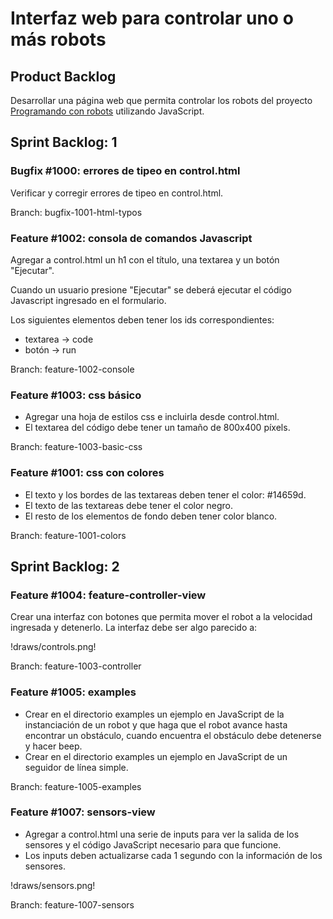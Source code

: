 Interfaz web para controlar uno o más robots
============================================

Product Backlog
---------------

Desarrollar una página web que permita controlar los robots del proyecto [Programando con robots](http://robots.linti.unlp.edu.ar/) utilizando JavaScript.

Sprint Backlog: 1
-------------------

### Bugfix #1000: errores de tipeo en control.html

Verificar y corregir errores de tipeo en control.html.

Branch: bugfix-1001-html-typos

### Feature #1002: consola de comandos Javascript

Agregar a control.html un h1 con el título, una textarea y un botón "Ejecutar".

Cuando un usuario presione "Ejecutar" se deberá ejecutar el código Javascript ingresado en el formulario.

Los siguientes elementos deben tener los ids correspondientes:
- textarea -> code
- botón -> run

Branch: feature-1002-console

### Feature #1003: css básico

- Agregar una hoja de estilos css e incluirla desde control.html.
- El textarea del código debe tener un tamaño de 800x400 píxels.

Branch: feature-1003-basic-css

### Feature #1001: css con colores
- El texto y los bordes de las textareas deben tener el color: #14659d.
- El texto de las textareas debe tener el color negro.
- El resto de los elementos de fondo deben tener color blanco.

Branch: feature-1001-colors

Sprint Backlog: 2
-------------------

### Feature #1004: feature-controller-view

Crear una interfaz con botones que permita mover el robot a la velocidad ingresada y detenerlo. La interfaz debe ser algo parecido a:

!draws/controls.png!

Branch: feature-1003-controller

### Feature #1005: examples

- Crear en el directorio examples un ejemplo en JavaScript de la instanciación de un robot y que haga que el robot avance hasta encontrar un obstáculo, cuando encuentra el obstáculo debe detenerse y hacer beep.
- Crear en el directorio examples un ejemplo en JavaScript de un seguidor de línea simple.

Branch: feature-1005-examples

### Feature #1007: sensors-view

- Agregar a control.html una serie de inputs para ver la salida de los sensores y el código JavaScript necesario para que funcione.
- Los inputs deben actualizarse cada 1 segundo con la información de los sensores.

!draws/sensors.png!

Branch: feature-1007-sensors
